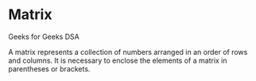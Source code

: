 # Matrix
Geeks for Geeks DSA

A matrix represents a collection of numbers arranged in an order of rows and columns. It is necessary to enclose the elements of a matrix in parentheses or brackets.